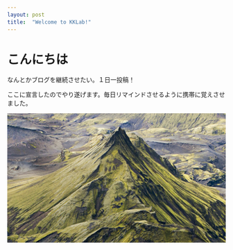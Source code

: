 ```yaml
---
layout: post
title:  "Welcome to KKLab!"
---
```


# こんにちは
なんとかブログを継続させたい。１日一投稿！

ここに宣言したのでやり遂げます。毎日リマインドさせるように携帯に覚えさせました。

![山の画像](/imgs/mountain.png)
